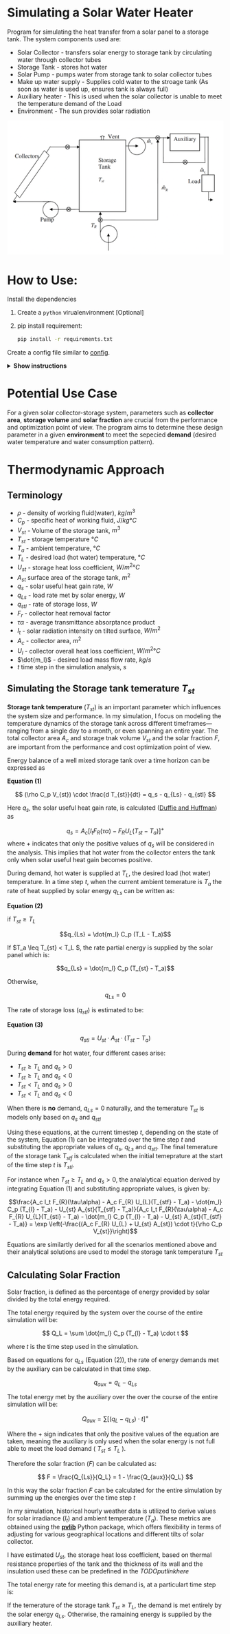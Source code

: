 # Simulating a Solar Water Heater

Program for simulating the heat transfer from a solar panel to a storage tank. The system components used are:
- Solar Collector - transfers solar energy to storage tank by circulating water through collector tubes
- Storage Tank - stores hot water
- Solar Pump - pumps water from storage tank to solar collector tubes
- Make up water supply - Supplies cold water to the stroage tank (As soon as water is used up, ensures tank is always full)
- Auxiliary heater - This is used when the solar collector is unable to meet the temperature demand of the Load
- Environment - The sun provides solar radiation


<img src="https://github.com/yashladd/solar_water_heater/blob/main/system_components.png" alt="System Components">

# How to Use: 

Install the dependencies

1. Create a `python` virualenvironment [Optional]
2. pip install requirement:

    ```sh
    pip install -r requirements.txt
    ```

Create a config file similar to [config](https://google.com).

<details>
<summary><b>Show instructions</b></summary>

The required conditions for simulation can be defined here. For example, the latitude and longitude of the environment, the year to simulate, water consumption patterns, load temperature, and other properties can be defined here. Here is a detailed example of a config.json:

```json
{
    "simulation_year": 2006,
    "environment": {
        "latitude": 18.53,
        "longitude": 73.85,
        "timezone": "Asia/Kolkata"
    },
    "solar_collector": {
        "f_r_tao_alpha": 0.675,
        "f_r_u_l": 5.656,
        "tilt": 33
    },
    "load_profile": {
        "litres_per_day": 4500,
        "water_density": 998,
        "specific_heat_water": 4180,
        "desired_temperature": 60,
        "consumption_pattern": [
            {
                "start": "06:00",
                "end": "08:00"
            },
            {
                "start": "10:00",
                "end": "11:00"
            },
            {
                "start": "12:00",
                "end": "13:00"
            },
            {
                "start": "14:00",
                "end": "18:00"
            }
        ]
    },
    "storage_tank": {
        "type": "Cylindrical",
        "height_to_diameter_ratio": 1,
        "wall_material": "Mild steel",
        "storage_wall_thicknes": 0.006,
        "thermal_conductivity_wall": 50,
        "insulation_material": "Glass wool",
        "insulation_thickness": 0.2,
        "insulation_thermal_conductivity": 0.04
    }
}
```
</details>




# Potential Use Case

For a given solar collector-storage system, parameters such as **collector area**, **storage volume** and **solar fraction** are crucial from the performance and optimization point of view. The program aims to determine these design parameter in a given **environment** to meet the sepecied **demand** (desired water temperature and water consumption pattern).

# Thermodynamic Approach
## Terminology
- $\rho$  -  density of working fluid(water), $kg/m^3$
- $C_p$   -  specific heat of working fluid, $J/kg°C$
- $V_{st}$ - Volume of the storage tank, $m^3$
- $T_{st}$ - storage temperature $°C$
- $T_a$ - ambient temperature, $°C$
- $T_L$ - desired load (hot water) temperature, $°C$
- $U_{st}$ - storage heat loss coefficient, $W/m^2°C$
- $A_{st}$ surface area of the storage tank, $m^2$
- $q_s$ - solar useful heat gain rate, $W$
- $q_{Ls}$ - load rate met by solar energy, $W$
- $q_{stl}$ - rate of storage loss, $W$
- $F_r$ - collector heat removal factor
- $\tau\alpha$ - average transmittance absorptance product
- $I_t$ - solar radiation intensity on tilted surface, $W/m^2$
- $A_c$ - collector area, $m^2$
- $U_l$ - collector overall heat loss coefficient, $W/m^2°C$
- $\dot{m_l}$ - desired load mass flow rate, $kg/s$
- $t$ time step in the simulation analysis, $s$

<!-- - $\dot{m_r}$ - makeup water mass flow rate, $kg/s$ -->
<!-- - $\dot{m_s}$ - mass flow rate from storage, $kg/s$ -->


<!-- The temperature of the storage tank ($T_{st}$) is a critical factor affecting both the sizing of the system and its operational efficiency. In my simulation, I focus on modeling the temperature dynamics of the storage tank across different timeframes—ranging from a single day to a month, or even spanning an entire year. Key parameters such as the total area of the solar collector (\(A_c\)), the volume of the storage tank (\(V_{st}\)), and the solar fraction (\(F\)) are central to optimizing the system for both performance and cost-effectiveness. -->
<!-- $$(\rho C_p V_{st}) \cdot \frac{d T_{st}}{dt}  = q_s - q_{Ls} - q_{stl}$$ -->
<!-- $TODO$ fix the link -->
## Simulating the Storage tank temerature $T_{st}$
**Storage tank temperature** ($T_{st}$) is an important parameter
which influences the system size and performance. In my simulation, I focus on modeling the temperature dynamics of the storage tank across different timeframes—ranging from a single day to a month, or even spanning an entire year. The total collector area $A_c$ and storage tnak volume $V_{st}$ and the solar fraction $F$,  are important from the performance and cost optimization point of view. 


Energy balance of a well mixed storage tank over a time horizon can be
expressed as

**Equation (1)**

$$ (\rho C_p V_{st}) \cdot \frac{d T_{st}}{dt} = q_s - q_{Ls} - q_{stl} $$

Here $q_s$, the solar useful heat gain rate, is calculated ([Duffie and Huffman](https://google.com)) as 

$$q_s = A_c \left[ I_t F_{R} (\tau\alpha) − F_{R} U_{L} (T_{st} - T_a) \right]^+ $$
where + indicates that only the positive values of $q_s$ will be considered in the analysis. This implies that hot water from
the collector enters the tank only when solar useful heat
gain becomes positive.

During demand, hot water is supplied at $T_L$, the desired load (hot water) temperature. In a time step $t$, when the current ambient temerature is $T_a$ the rate of heat supplied by solar energy $q_{Ls}$ can be written as:

**Equation (2)**

if $T_{st} \geq T_L$

$$q_{Ls} = \dot{m_l} C_p (T_L - T_a)$$

If $T_a \leq T_{st} < T_L $, the rate partial energy is supplied by the solar panel which is:

$$q_{Ls} = \dot{m_l} C_p (T_{st} - T_a)$$

Otherwise, 

$$q_{Ls} = 0$$

The rate of storage loss ($q_{stl}$) is estimated to be:

**Equation (3)**

$$q_{stl} = U_{st} \cdot A_{st} \cdot (T_{st} - T_a)$$ 


During **demand** for hot water, four different cases arise:
- $T_{st} \geq T_L$ and $q_s > 0$
- $T_{st} \geq T_L$ and $q_s < 0$
- $T_{st} < T_L$ and $q_s > 0$
- $T_{st} < T_L$ and $q_s < 0$

When there is **no** demand, $q_{Ls} = 0$ naturally, and the temerature $T_{st}$ is models only based on $q_s$ and $q_{stl}$ 

Using these equations, at the current timestep $t$, depending on the state of the system, Equation $(1)$ can be integrated over the time step $t$ and substituting the appropriate values of $q_s$, $q_{Ls}$ and $q_{stl}$. The final temerature of the storage tank $T_{stf}$ is calculated when the initial temeprature at the start of the time step $t$ is $T_{sti}$. 

For instance when $T_{st} \geq T_L$ and $q_s > 0$, the analalytical equation derived by integrating Equation (1) and substituting appropriate values, is given by:


$$\frac{A_c I_t F_{R}(\tau\alpha) - A_c F_{R} U_{L}(T_{stf} - T_a) - \dot{m_l} C_p (T_{l} - T_a) - U_{st} A_{st}(T_{stf} - T_a)}{A_c I_t F_{R}(\tau\alpha) - A_c F_{R} U_{L}(T_{sti} - T_a) - \dot{m_l} C_p (T_{l} - T_a) - U_{st} A_{st}(T_{stf} - T_a)} = \exp \left(-\frac{(A_c F_{R} U_{L} + U_{st} A_{st}) \cdot t}{\rho C_p V_{st}}\right)$$

Equations are similartly derived for all the scenarios mentioned above and their analytical solutions are used to model the storage tank temperature $T_{st}$

## Calculating Solar Fraction
Solar fraction, is defined as the percentage of energy provided by solar divided by the total energy required.

The total energy required by the system over the course of the entire simulation will be:

$$ Q_L = \sum \dot{m_l} C_p (T_{l} - T_a) \cdot t $$

where $t$ is the time step used in the simulation. 


Based on equations for $q_{Ls}$ (Equation (2)), the rate of energy demands met by the auxiliary can be calculated in that time step. 

$$ q_{aux} = q_{L} - q_{Ls} $$

The total energy met by the auxiliary over the over the course of the entire simulation will be:

$$Q_{aux} = \sum \left[ (q_L - q_{Ls})  \cdot t \right]^+ $$

Where the + sign indicates that only the positive values of the equation are taken, meaning the auxiliary is only used when the solar energy is not full able to meet the load demand ( $T_{st} \leq T_L$ ). 

Therefore the solar fraction ($F$) can be calculated as:

$$
    F = \frac{Q_{Ls}}{Q_L} = 1 - \frac{Q_{aux}}{Q_L}
$$

In this way the solar fraction $F$ can be calculated for the entire simulation by summing up the energies over the time step $t$

In my simulation, historical hourly weather data is utilized to derive values for solar irradiance ($I_t$) and ambient temperature ($T_a$). These metrics are obtained using the **[pvlib](https://pvlib-python.readthedocs.io/en/stable/)** Python package, which offers flexibility in terms of adjusting for various geographical locations and different tilts of solar collector.



I have estimated $U_{st}$, the storage heat loss coefficient, based on thermal resistance properties of the tank and the thickness of its wall and the insulation used these can be predefined in the $TODO put link here$  


The total energy rate for meeting this demand is, at a particulart time step is:




If the temerature of the storage tank $T_{st} \geq T_L$, the demand is met entirely by the solar energy $q_{Ls}$. Otherwise, the ramaining energy is supplied by the auxiliary heater. 

